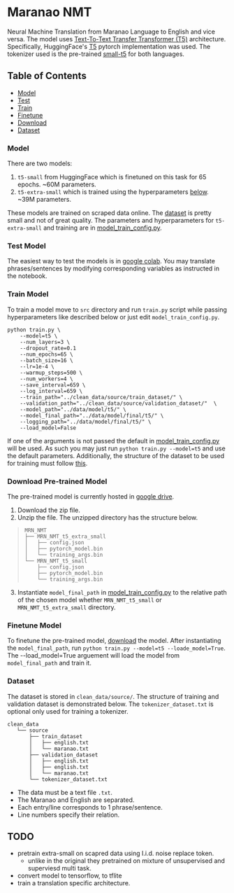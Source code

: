 # Maranao NMT
Neural Machine Translation from Maranao Language to English and vice versa.
The model uses  [Text-To-Text Transfer Transformer (T5)](https://arxiv.org/abs/1910.10683) architecture.
Specifically, HuggingFace's [T5](https://huggingface.co/transformers/model_doc/t5.html) pytorch implementation was used.
The tokenizer used is the pre-trained [small-t5](https://huggingface.co/t5-small) for both languages.

## Table of Contents

* [Model](#model)
* [Test](#test-model)
* [Train](#train-model)
* [Finetune](#finetune-model)
* [Download](#download)
* [Dataset](#dataset)

### Model

There are two models: 
1. `t5-small` from HuggingFace which is finetuned on this task for 65 epochs. ~60M parameters. 
2. `t5-extra-small` which is trained using the hyperparameters [below](#train-model). ~39M parameters.

These models are trained on scraped data online.
The [dataset](clean_data/source) is pretty small and not of great quality.
The parameters and hyperparameters for `t5-extra-small` and training are in [model_train_config.py](src/model_train_config.py).

### Test Model
The easiest way to test the models is in [google colab](https://colab.research.google.com/drive/1zC4J25X7smDdEEse7Tt2gxzIE-vbNVWG?usp=sharing).
You may translate phrases/sentences by modifying corresponding variables as instructed in the notebook.

### Train Model
To train a model move to `src` directory and run `train.py` script while passing hyperparameters like described below or just edit `model_train_config.py`.
```
python train.py \
    --model=t5 \
    --num_layers=3 \
    --dropout_rate=0.1
    --num_epochs=65 \
    --batch_size=16 \
    --lr=1e-4 \
    --warmup_steps=500 \
    --num_workers=4 \
    --save_interval=659 \
    --log_interval=659 \
    --train_path="../clean_data/source/train_dataset/" \
    --validation_path="../clean_data/source/validation_dataset/"  \
    --model_path="../data/model/t5/" \
    --model_final_path="../data/model/final/t5/" \
    --logging_path="../data/model/final/t5/" \
    --load_model=False
```
If one of the arguments is not passed the default in [model_train_config.py](src/model_train_config.py) will be used.
As such you may just run `python train.py --model=t5` and use the default parameters.
Additionally, the structure of the dataset to be used for training must follow [this](#dataset).

### Download Pre-trained Model <div id='download'> </div>
The pre-trained model is currently hosted in [google drive](https://drive.google.com/file/d/1G2IJpmhUV9m0wJZbkHcta5Srl6z7x0VE/view?usp=sharing).
1. Download the zip file.
1. Unzip the file. The unzipped directory has the structure below.
> ``````
>MRN_NMT
>├── MRN_NMT_t5_extra_small
>│   ├── config.json
>│   ├── pytorch_model.bin
>│   └── training_args.bin
>└── MRN_NMT_t5_small
>     ├── config.json
>     ├── pytorch_model.bin
>     └── training_args.bin
>``````
3. Instantiate `model_final_path` in [model_train_config.py](src/model_train_config.py) to the relative path of the chosen 
model whether `MRN_NMT_t5_small` or `MRN_NMT_t5_extra_small` directory.

### Finetune Model
To finetune the pre-trained model, [download](#download) the model.
After instantiating the `model_final_path`, run `python train.py --model=t5 --loade_model=True`.
The --load_model=True arguement will load the model from `model_final_path` and train it.

### Dataset
The dataset is stored in `clean_data/source/`. The structure of training and validation dataset is demonstrated below.
The `tokenizer_dataset.txt` is optional only used for training a tokenizer.
``````
clean_data
   └── source
       ├── train_dataset
       │   ├── english.txt
       │   └── maranao.txt
       ├── validation_dataset
       │   ├── english.txt
       │   ├── english.txt
       │   └── maranao.txt
       └── tokenizer_dataset.txt
``````
* The data must be a text file `.txt`. 
* The Maranao and English are separated.
* Each entry/line corresponds to 1 phrase/sentence.
* Line numbers specify their relation.
## TODO
* pretrain extra-small on scapred data using I.i.d. noise replace token.
    - unlike in the original they pretrained on mixture of unsupervised and superviesd  multi task.
* convert model to tensorflow, to tflite
* train a translation specific architecture.
